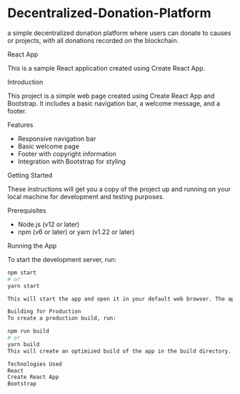 # Decentralized-Donation-Platform
a simple decentralized donation platform where users can donate to causes or projects, with all donations recorded on the blockchain.

React App

This is a sample React application created using Create React App.

Introduction

This project is a simple web page created using Create React App and Bootstrap. It includes a basic navigation bar, a welcome message, and a footer.

Features

- Responsive navigation bar
- Basic welcome page
- Footer with copyright information
- Integration with Bootstrap for styling

Getting Started

These instructions will get you a copy of the project up and running on your local machine for development and testing purposes.

Prerequisites

- Node.js (v12 or later)
- npm (v6 or later) or yarn (v1.22 or later)

Running the App

To start the development server, run:
```sh
npm start
# or
yarn start

This will start the app and open it in your default web browser. The app will automatically reload if you make changes to the code.

Building for Production
To create a production build, run:

npm run build
# or
yarn build
This will create an optimized build of the app in the build directory.

Technologies Used
React
Create React App
Bootstrap

